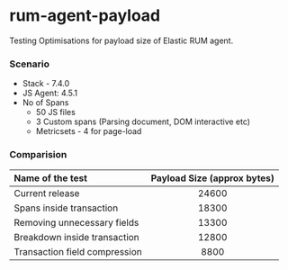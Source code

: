 # rum-agent-payload

Testing Optimisations for payload size of Elastic RUM agent.

### Scenario

- Stack - 7.4.0
- JS Agent: 4.5.1
- No of Spans
  - 50 JS files
  - 3 Custom spans (Parsing document, DOM interactive etc)
  - Metricsets - 4 for page-load

### Comparision

| Name of the test              | Payload Size (approx bytes) |
| :---------------------------- | :-------------------------: |
| Current release               |            24600            |
| Spans inside transaction      |            18300            |
| Removing unnecessary fields   |            13300            |
| Breakdown inside transaction  |            12800            |
| Transaction field compression |            8800             |
